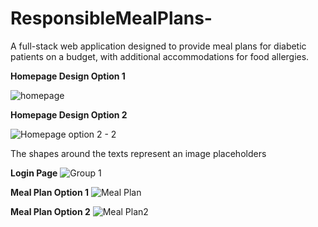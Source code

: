 # ResponsibleMealPlans-
A full-stack web application designed to provide meal plans for diabetic patients on a budget, with additional accommodations for food allergies.

**Homepage Design Option 1**

![homepage](https://github.com/user-attachments/assets/e98f7ab8-adfb-4007-afda-a929c309e51e)

**Homepage Design Option 2**

![Homepage option 2 - 2](https://github.com/user-attachments/assets/b87dc109-71f5-481f-81c3-894e438f3f65)

The shapes around the texts represent an image placeholders

**Login Page**
![Group 1](https://github.com/user-attachments/assets/ecbc9340-c140-4160-9c15-b0accbf93eae)

**Meal Plan Option 1**
![Meal Plan](https://github.com/user-attachments/assets/c02bd804-d1ba-4b75-9571-5d1e34c85785)

**Meal Plan Option 2**
![Meal Plan2](https://github.com/user-attachments/assets/d7d746ce-6957-4eab-8d2b-1596fe9f1d55)


